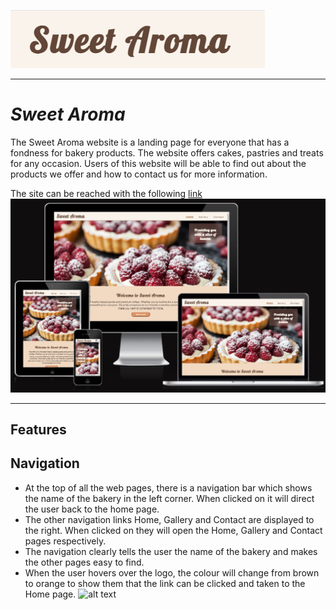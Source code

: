 ![Sweet Aroma logo](documentation/sweet-aroma-logo.png)

---

# *Sweet Aroma*

The Sweet Aroma website is a landing page for everyone that has a fondness for bakery products. The website offers cakes, pastries and treats for any occasion. Users of this website will be able to find out about the products we offer and how to contact us for more information.

The site can be reached with the following [link](https://alison546.github.io/sweet-aroma/)
![alt text](documentation/sweet-aroma-responsive.png)


---
## Features

## Navigation

* At the top of all the web pages, there is a navigation bar which shows the name of the bakery in the left corner. When clicked on it will direct the user back to the home page.
* The other navigation links Home, Gallery and Contact are displayed to the right. When clicked on they will open the Home, Gallery and Contact pages respectively.
* The navigation clearly tells the user the name of the bakery and makes the other pages easy to find.
* When the user hovers over the logo, the colour will change from brown to orange to show them that the link can be clicked and taken to the Home page.
![alt text](documentation/sweet-aroma-hover.png)



